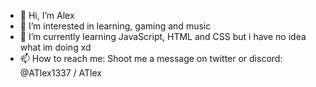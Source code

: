 - 👋 Hi, I’m Alex
- 👀 I’m interested in learning, gaming and music
- 🌱 I’m currently learning JavaScript, HTML and CSS but i have no idea what im doing xd
- 📫 How to reach me: Shoot me a message on twitter or discord: @ATlex1337 / ATlex

<!---
ATlexEide/ATlexEide is a ✨ special ✨ repository because its `README.md` (this file) appears on your GitHub profile.
You can click the Preview link to take a look at your changes.
--->
